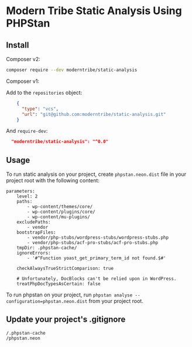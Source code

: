 # Modern Tribe Static Analysis Using PHPStan

## Install

Composer v2:

```sh
composer require --dev moderntribe/static-analysis
```

Composer v1:

Add to the `repositories` object:

```json
    {
      "type": "vcs",
      "url": "git@github.com:moderntribe/static-analysis.git"
    }
```

And `require-dev`:

```json
  "moderntribe/static-analysis": "^0.0"
```

## Usage

To run static analysis on your project, create `phpstan.neon.dist` file in your project root with the following content:

```neon
parameters:
	level: 2
	paths:
		- wp-content/themes/core/
		- wp-content/plugins/core/
		- wp-content/mu-plugins/
	excludePaths:
		- vendor
	bootstrapFiles:
		- vendor/php-stubs/wordpress-stubs/wordpress-stubs.php
		- vendor/php-stubs/acf-pro-stubs/acf-pro-stubs.php
	tmpDir: .phpstan-cache/
	ignoreErrors:
		- '#^Function yoast_get_primary_term_id not found.$#'

	checkAlwaysTrueStrictComparison: true

	# Unfortunately, DocBlocks can't be relied upon in WordPress.
	treatPhpDocTypesAsCertain: false
```

To run phpstan on your project, run `phpstan analyse --configuration=phpstan.neon.dist` from your project root.

## Update your project's .gitignore

```gitignore
/.phpstan-cache
/phpstan.neon
```

